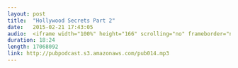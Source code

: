 ```yaml
---
layout: post
title:  "Hollywood Secrets Part 2"
date:   2015-02-21 17:43:05
audio:  <iframe width="100%" height="166" scrolling="no" frameborder="no" src="https://w.soundcloud.com/player/?url=https%3A//api.soundcloud.com/tracks/192279568&amp;color=ff5500&amp;auto_play=false&amp;hide_related=false&amp;show_comments=true&amp;show_user=true&amp;show_reposts=false"></iframe>
duration: 18:24
length: 17068092
link: http://pubpodcast.s3.amazonaws.com/pub014.mp3
---
```

